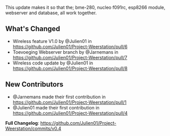 This update makes it so that the; bme-280, nucleo f091rc, esp8266 module, webserver and database, all work together.

## What's Changed

* Wireless feature V1.0 by @Julien01 in https://github.com/Julien01/Project-Weerstation/pull/6
* Toevoeging Webserver branch by @Jarnemans in https://github.com/Julien01/Project-Weerstation/pull/7
* Wireless code update by @Julien01 in https://github.com/Julien01/Project-Weerstation/pull/8

## New Contributors
* @Jarnemans made their first contribution in https://github.com/Julien01/Project-Weerstation/pull/1
* @Julien01 made their first contribution in https://github.com/Julien01/Project-Weerstation/pull/4

**Full Changelog**: https://github.com/Julien01/Project-Weerstation/commits/v0.4
